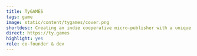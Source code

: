 ```yaml
---
title: TyGAMES
tags: game
image: static/content/tygames/cover.png
shortdesc: Creating an indie cooperative micro-publisher with a unique powerful reporting tool
direct: https://ty.games
highlight: yes
role: co-founder & dev
---
```


